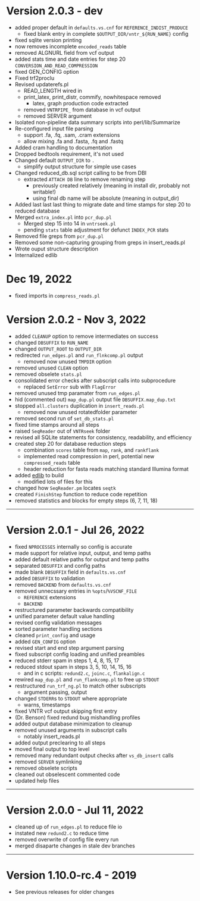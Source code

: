 # Version 2.0.3 - dev

- added proper default in `defaults.vs.cnf` for `REFERENCE_INDIST_PRODUCE`
  - fixed blank entry in complete `$OUTPUT_DIR/vntr_${RUN_NAME}` config
- fixed sqlite version printing
- now removes incomplete `encoded_reads` table
- removed ALGNURL field from vcf output
- added stats time and date entries for step 20 `CONVERSION_AND_READ_COMPRESSION`
- fixed GEN_CONFIG option
- Fixed trf2proclu
- Revised updaterefs.pl
  - READ_LENGTH wired in
  - print_latex, print_distr, commify, nowhitespace removed
    - latex, graph production code extracted
  - removed `VNTRPIPE_` from database in vcf output
  - removed SERVER argument
- Isolated non-pipeline data summary scripts into perl/lib/Summarize
- Re-configured input file parsing
  - support .fa, .fq, .sam, .cram extensions
  - allow mixing .fa and .fasta, .fq and .fastq
- Added cram handling to documentation
- Dropped bedtools requirement, it's not used
- Changed default `OUTPUT_DIR` to `.`
  - simplify output structure for simple use cases
- Changed reduced_db.sql script calling to be from DBI
  - extracted `ATTACH DB` line to remove renaming step
    - previously created relatively (meaning in install dir, probably not writable!)
    - using final db name will be absolute (meaning in output_dir)
- Added last last last thing to migrate date and time stamps for step 20 to reduced database
- Merged `extra_index.pl` into `pcr_dup.pl`
  - Merged step 15 into 14 in `vntrseek.pl`
  - pending `stats` table adjustment for defunct `INDEX_PCR` stats
- Removed file greps from `pcr_dup.pl`
- Removed some non-capturing grouping from greps in insert_reads.pl
- Wrote ouput structure description
- Internalized edlib

# Dec 19, 2022

- fixed imports in `compress_reads.pl`

# Version 2.0.2 - Nov 3, 2022

- added `CLEANUP` option to remove intermediates on success
- changed `DBSUFFIX` to `RUN_NAME`
- changed `OUTPUT_ROOT` to `OUTPUT_DIR`
- redirected `run_edges.pl` and `run_flnkcomp.pl` output
  - removed now unused `TMPDIR` option
- removed unused `CLEAN` option
- removed obselete `stats.pl`
- consolidated error checks after subscript calls into subprocedure
   - replaced `SetError` sub with `FlagError`
- removed unused tmp paramater from `run_edges.pl`
- hid (commented out) `map_dup.pl` output file `DBSUFFIX.map_dup.txt`
- stopped `all.clusters` duplication in `insert_reads.pl`
  - removed now unused rotatedfolder parameter
- removed second run of `set_db_stats.pl`
- fixed time stamps around all steps
- raised `SeqReader` out of `VNTRseek` folder
- revised all SQLite statements for consistency, readability, and efficiency
- created step 20 for database reduction steps
  - combination `scores` table from `map`, `rank`, and `rankflank`
  - implemented read compression in perl, potential new `compressed_reads` table
  - header reduction for fasta reads matching standard Illumina format
- added [edlib](https://github.com/KylerAKA-BU/edlib) to build
  - modified lots of files for this
- changed how `SeqReader.pm` locates `seqtk`
- created `FinishStep` function to reduce code repetition
- removed statistics and blocks for empty steps (6, 7, 11, 18)

---
# Version 2.0.1 - Jul 26, 2022

- fixed `NPROCESSES` internally so config is accurate
- made support for relative input, output, and temp paths
- added default relative paths for output and temp paths
- separated `DBSUFFIX` and config paths
- made blank `DBSUFFIX` field in `defaults.vs.cnf`
- added `DBSUFFIX` to validation
- removed `BACKEND` from `defaults.vs.cnf`
- removed unnecssary entries in `%opts`/`%VSCNF_FILE`
  - `REFERENCE` extensions
  - `BACKEND`
- restructured parameter backwards compatibility
- unified parameter default value handling
- revised config validation messages
- sorted parameter handling sections
- cleaned `print_config` and usage
- added `GEN_CONFIG` option
- revised start and end step argument parsing
- fixed subscript config loading and unified preambles
- reduced stderr spam in steps 1, 4, 8, 15, 17
- reduced stdout spam in steps 3, 5, 10, 14, 15, 16
  - and in c scripts: `redund2.c`, `joinc.c`, `flankalign.c`
- rewired `map_dup.pl` and `run_flankcomp.pl` to free up `STDOUT`
- restructured `run_trf_ng.pl` to match other subscripts
  - argument passing, output
- changed `STDERR`s to `STDOUT` where appropriate
  - warns, timestamps
- fixed VNTR vcf output skipping first entry
- (Dr. Benson) fixed redund bug mishandling profiles
- added output database minimization to cleanup
- removed unused arguments in subscript calls
  - notably insert_reads.pl
- added output preclearing to all steps
- moved final output to top level
- removed many redundant output checks after `vs_db_insert` calls
- removed `SERVER` symlinking
- removed obselete scripts
- cleaned out obselescent commented code
- updated help files

---
# Version 2.0.0 - Jul 11, 2022

- cleaned up of `run_edges.pl` to reduce file io
- instated new `redund2.c` to reduce time
- removed overwrite of config file every run
- merged disaparte changes in stale dev branches

---
# Version 1.10.0-rc.4 - 2019

- See previous releases for older changes
